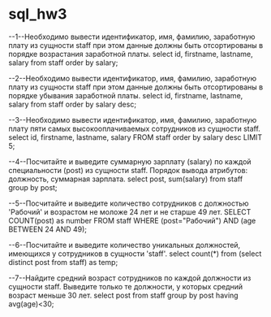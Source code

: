 # sql_hw3
--1--Необходимо вывести идентификатор, имя, фамилию, заработную плату из сущности staff при этом данные должны быть отсортированы в порядке возрастания заработной платы.
select id, firstname, lastname, salary
from staff
order by salary;

--2--Необходимо вывести идентификатор, имя, фамилию, заработную плату из сущности staff при этом данные должны быть отсортированы в порядке убывания заработной платы.
select id, firstname, lastname, salary
from staff
order by salary desc;

--3--Необходимо вывести идентификатор, имя, фамилию, заработную плату пяти самых высокооплачиваемых сотрудников из сущности staff.
select id, firstname, lastname, salary FROM staff
order by salary desc
LIMIT 5;

--4--Посчитайте и выведите суммарную зарплату (salary) по каждой специальности (роst) из сущности staff.
Порядок вывода атрибутов: должность, суммарная зарплата.
select post, sum(salary)
from staff
group by post;

--5--Посчитайте и выведите количество сотрудников с должностью 'Рабочий' и возрастом не моложе 24 лет и не старше 49 лет.
SELECT COUNT(post) as number
FROM staff
WHERE (post="Рабочий") AND (age BETWEEN 24 AND 49);

--6--Посчитайте и выведите количество уникальных должностей, имеющихся у сотрудников в сущности 'staff'.
select count(*)
from (select distinct post from staff) as temp;

--7--Найдите средний возраст сотрудников по каждой должности из сущности staff.
Выведите только те должности, у которых средний возраст меньше 30 лет.
select post
from staff
group by post
having avg(age)<30;
